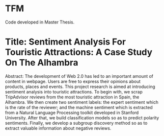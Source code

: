 # TFM

Code developed in Master Thesis.

# Title: Sentiment Analysis For Touristic Attractions: A Case Study On The Alhambra

Abstract: The development of Web 2.0 has led to an important amount of content in webpage. Users are free to express their opinions about products, places and events.
This project research is aimed at introducing sentiment analysis into touristic attractions. To begin with, we scrap TripAdvisor reviews from the most touristic
attraction in Spain, the Alhambra. We then create two sentiment labels: the expert sentiment which is the rate of the reviewer; and the machine sentiment which
is extracted from a Natural Language Processing toolkit developed in Stanford
University. After that, we build classification models so as to predict polarity sentiments. Finally, we develop a subgroup discovery method so as to extract valuable
information about negative reviews.
